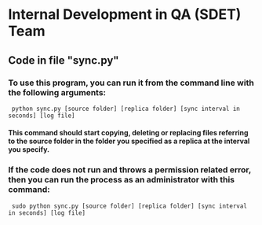 # Internal Development in QA (SDET) Team

## Code in file "sync.py"

### To use this program, you can run it from the command line with the following arguments:
<pre><code> python sync.py [source folder] [replica folder] [sync interval in seconds] [log file] </code></pre>
#### This command should start copying, deleting or replacing files referring to the source folder in the folder you specified as a replica at the interval you specify.


### If the code does not run and throws a permission related error, then you can run the process as an administrator with this command:
<pre><code> sudo python sync.py [source folder] [replica folder] [sync interval in seconds] [log file] </code></pre>
